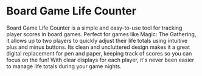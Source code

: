 # Board Game Life Counter

Board Game Life Counter is a simple and easy-to-use tool for tracking player scores in board games. Perfect for games like Magic: The Gathering, it allows up to two players to quickly adjust their life totals using intuitive plus and minus buttons. Its clean and uncluttered design makes it a great digital replacement for pen and paper, keeping track of scores so you can focus on the fun! With clear displays for each player, it's never been easier to manage life totals during your game nights.
